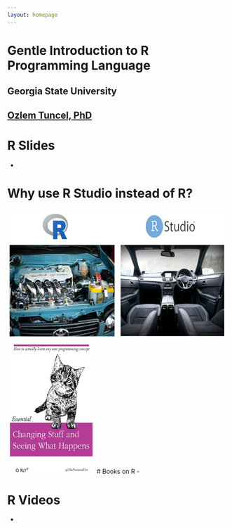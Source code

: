 ```yaml
---
layout: homepage
---
```


# Gentle Introduction to R Programming Language 

## Georgia State University
## [Ozlem Tuncel, PhD](https://ozlemtuncel.github.io/)

# R Slides
-

# Why use R Studio instead of R?

<img src="/assets/img/difference_r_rstudio.png" style="height: 300px; width:500px;"/>

<img src="/assets/img/kitten-try-things.jpg" alt="Source: https://preview.carpentries.org/R-ecology-lesson/00-before-we-start.html " style="height: 300px; width:200px;"/>
# Books on R 
-

# R Videos 
-
